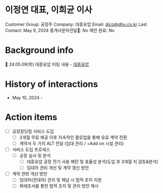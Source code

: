 # 이정연 대표, 이희균 이사

Customer Group: 공장주
Company: 대흥유압
Email: dico@dhu.co.kr
Last Contact: May 9, 2024
중개사문자전달📩: No
제안 완료: No

# Background info

📍 24.05.09(목) 대흥유압 미팅 내용 - [대흥유압](%E1%84%83%E1%85%A2%E1%84%92%E1%85%B3%E1%86%BC%E1%84%8B%E1%85%B2%E1%84%8B%E1%85%A1%E1%86%B8%200a519bc57d4a41b3a7fca53b1c785aee.md) 

# History of interactions

- May 10, 2024 -

# Action items

- [ ]  공장장닷컴 서비스 도입
    - [ ]  3개월 무료 제공 이후 지속적인 팔로업을 통해 유료 계약 전환
    - [ ]  계약서 두 가지 ALT 전달 (임대 관리 / +Add on 시설 관리)
- [ ]  서비스 도입 프로세스
    - [ ]  공장 실사 및 분석
        - [ ]  대흥유압 공장 전기 사용 패턴 및 효율성 분석(도입 후 3개월 치 검토&분석)
        - [ ]  임대차 관리 개선 및 계약 갱신 방안
- [ ]  계약 관련 개선 방안
    - [ ]  임대차(전대차) 관리 및 체납 시 법적 조치 지원
    - [ ]  화애조서를 통한 법적 조치 및 관리 방안 제시